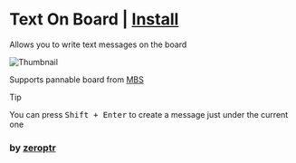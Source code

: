 # Text On Board | [Install](https://raw.githubusercontent.com/InfiniteCraftCommunity/userscripts/master/userscripts/TextOnBoard/index.user.js)

Allows you to write text messages on the board

![Thumbnail](thumbnail.png)

Supports pannable board from [MBS](../MBS)

> [!TIP]
> You can press <kbd>Shift + Enter</kbd> to create a message just under the current one

### by [zeroptr](https://github.com/zptr1)
